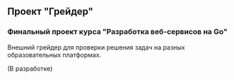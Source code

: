 ## Проект "Грейдер"

### Финальный проект курса "Разработка веб-сервисов на Go"

Внешний грейдер для проверки решения задач на разных образовательных платформах.

(В разработке)